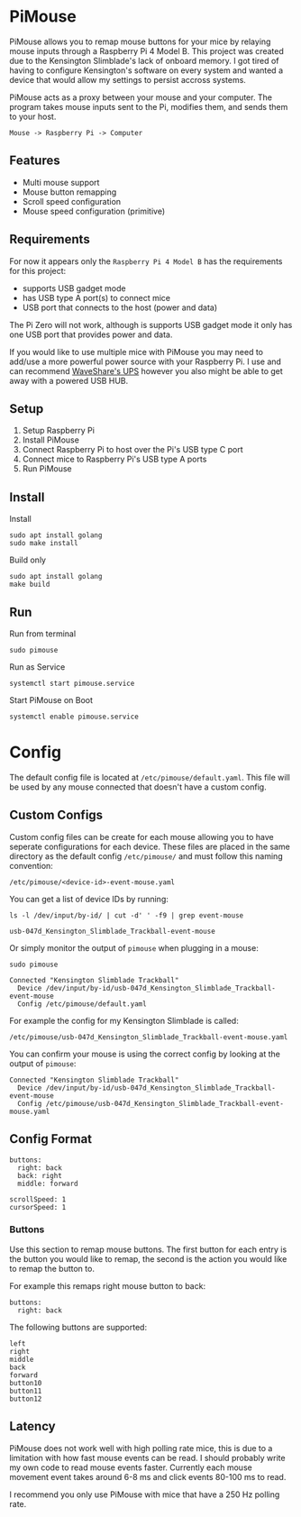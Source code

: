 # PiMouse
PiMouse allows you to remap mouse buttons for your mice by relaying mouse inputs through a Raspberry Pi 4 Model B. This project was created due to the Kensington Slimblade's lack of onboard memory. I got tired of having to configure Kensington's software on every system and wanted a device that would allow my settings to persist accross systems.

PiMouse acts as a proxy between your mouse and your computer. The program takes mouse inputs sent to the Pi, modifies them, and sends them to your host.
```
Mouse -> Raspberry Pi -> Computer
```

## Features
- Multi mouse support
- Mouse button remapping
- Scroll speed configuration
- Mouse speed configuration (primitive)

## Requirements
For now it appears only the `Raspberry Pi 4 Model B` has the requirements for this project:
- supports USB gadget mode
- has USB type A port(s) to connect mice
- USB port that connects to the host (power and data)

The Pi Zero will not work, although is supports USB gadget mode it only has one USB port that provides power and data.

If you would like to use multiple mice with PiMouse you may need to add/use a more powerful power source with your Raspberry Pi. I use and can recommend [WaveShare's UPS](https://www.waveshare.com/wiki/UPS_HAT_(B)) however you also might be able to get away with a powered USB HUB.

## Setup
1. Setup Raspberry Pi
2. Install PiMouse
3. Connect Raspberry Pi to host over the Pi's USB type C port
4. Connect mice to Raspberry Pi's USB type A ports
5. Run PiMouse

## Install
Install
```
sudo apt install golang
sudo make install
```
Build only
```
sudo apt install golang
make build
```

## Run
Run from terminal
```
sudo pimouse
```
Run as Service
```
systemctl start pimouse.service
```
Start PiMouse on Boot
```
systemctl enable pimouse.service
```

# Config
The default config file is located at `/etc/pimouse/default.yaml`. This file will be used by any mouse connected that doesn't have a custom config.

## Custom Configs
Custom config files can be create for each mouse allowing you to have seperate configurations for each device. These files are placed in the same directory as the default config `/etc/pimouse/` and must follow this naming convention:
```
/etc/pimouse/<device-id>-event-mouse.yaml
```

You can get a list of device IDs by running:
```
ls -l /dev/input/by-id/ | cut -d' ' -f9 | grep event-mouse

usb-047d_Kensington_Slimblade_Trackball-event-mouse
```

Or simply monitor the output of `pimouse` when plugging in a mouse:
```
sudo pimouse

Connected "Kensington Slimblade Trackball"
  Device /dev/input/by-id/usb-047d_Kensington_Slimblade_Trackball-event-mouse
  Config /etc/pimouse/default.yaml
```

For example the config for my Kensington Slimblade is called:
```
/etc/pimouse/usb-047d_Kensington_Slimblade_Trackball-event-mouse.yaml
```

You can confirm your mouse is using the correct config by looking at the output of `pimouse`:
```
Connected "Kensington Slimblade Trackball"
  Device /dev/input/by-id/usb-047d_Kensington_Slimblade_Trackball-event-mouse
  Config /etc/pimouse/usb-047d_Kensington_Slimblade_Trackball-event-mouse.yaml
```

## Config Format
```
buttons:
  right: back
  back: right
  middle: forward

scrollSpeed: 1
cursorSpeed: 1
```

### Buttons
Use this section to remap mouse buttons. The first button for each entry is the button you would like to remap, the second is the action you would like to remap the button to.

For example this remaps right mouse button to back:
```
buttons:
  right: back
```

The following buttons are supported:
```
left
right
middle
back
forward
button10
button11
button12
```

## Latency
PiMouse does not work well with high polling rate mice, this is due to a limitation with how fast mouse events can be read. I should probably write my own code to read mouse events faster. Currently each mouse movement event takes around 6-8 ms and click events 80-100 ms to read.

I recommend you only use PiMouse with mice that have a 250 Hz polling rate.
